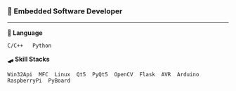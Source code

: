 ### 📳 Embedded Software Developer

    
---
**💯 Language**

    C/C++   Python


**🛹 Skill Stacks**

    Win32Api  MFC  Linux  Qt5  PyQt5  OpenCV  Flask  AVR  Arduino  RaspberryPi  PyBoard
